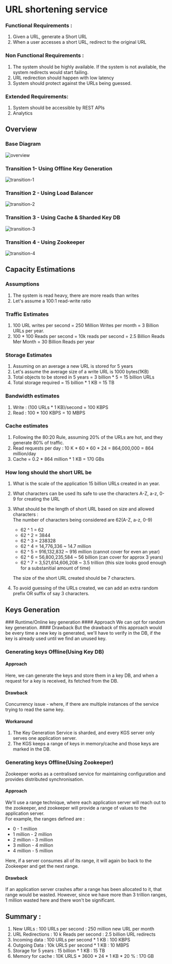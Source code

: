 # URL shortening service

### Functional Requirements : 
1. Given a URL, generate a Short URL
2. When a user accesses a short URL, redirect to the original URL

### Non Functional Requirements :
1. The system should be highly available. If the system is not available, the system redirects would start failing.
2. URL redirection should happen with low latency
3. System should protect against the URLs being guessed.

### Extended Requirements:
1. System should be accessible by REST APIs 
2. Analytics

## Overview</H2>
### Base Diagram
![overview](../images/url-shortening/base-architecture.png)

### Transition 1- Using Offline Key Generation
![transition-1](/images/url-shortening/offline-key-generation.png)

### Transition 2 - Using Load Balancer
![transition-2](/images/url-shortening/load-balancer.png)

### Transition 3 - Using Cache & Sharded Key DB
![transition-3](/images/url-shortening/cache-sharded-db.png)

### Transition 4 - Using Zookeeper
![transition-4](/images/url-shortening/zookeeper.png)

## Capacity Estimations

### Assumptions
1. The system is read heavy, there are more reads than writes
2. Let's assume a 100:1 read-write ratio

### Traffic Estimates 
1. 100 URL writes per second = 250 Million Writes per month = 3 Billion URLs per year.
2. 100 * 100 Reads per second = 10k reads per second = 2.5 Billion Reads Mer Month = 30 Billion Reads per year

### Storage Estimates 
1. Assuming on an average a new URL is stored for 5 years
2. Let's assume the average size of a write URL is 1000 bytes(1KB)
3. Total objects to be stored in 5 years = 3 billion * 5 = 15 billion URLs
4. Total storage required = 15 billion * 1 KB = 15 TB

### Bandwidth estimates 
1. Write : (100 URLs * 1 KB)/second = 100 KBPS
2. Read : 100 * 100 KBPS = 10 MBPS

### Cache estimates 
1. Following the 80:20 Rule, assuming 20% of the URLs are hot, and they generate 80% of traffic.
2. Read requests per day : 10 K * 60 * 60 * 24 = 864,000,000 = 864 million/day
3. Cache = 0.2 * 864 million * 1 KB = 170 GBs

### How long should the short URL be 
1. What is the scale of the application
    15 billion URLs created in an year.
2. What characters can be used
    Its safe to use the characters A-Z, a-z, 0-9 for creating the URL
3. What should be the length of short URL based on size and allowed characters :
   <br>The number of characters being considered are 62(A-Z, a-z, 0-9)
   * 62 ^ 1 = 62
   * 62 ^ 2 = 3844
   * 62 ^ 3 = 238328
   * 62 ^ 4 = 14,776,336        ~ 14.7 million
   * 62 ^ 5 = 916,132,832       ~ 916 million (cannot cover for even an year)
   * 62 ^ 6 = 56,800,235,584    ~ 56 billion  (can cover for approx 3 years)
   * 62 ^ 7 = 3,521,614,606,208 ~ 3.5 trillion (this size looks good enough for a substanitial amount of time)
    
   The size of the short URL created should be 7 characters.
4. To avoid guessing of the URLs created, we can add an extra random prefix OR suffix of say 3 characters.

<H2>Keys Generation </H2>
### Runtime/Online key generation 
#### Approach 
We can opt for random key generation.
#### Drawback 
But the drawback of this approach would be every time a new key is generated, we'll have to verify in the DB, if the key is already used until we find an unused key.

### Generating keys Offline(Using Key DB) 
#### Approach 
Here, we can generate the keys and store them in a key DB, and when a request for a key is received, its fetched from the DB.
#### Drawback 
Concurrency issue - where, if there are multiple instances of the service trying to read the same key.
#### Workaround 
   1. The Key Generation Service is sharded, and every KGS server only serves one application server.
   2. The KGS keeps a range of keys in memory/cache and those keys are marked in the DB. 

### Generating keys Offline(Using Zookeeper) 
Zookeeper works as a centralised service for maintaining configuration and provides distributed synchronisation.
#### Approach 
We'll use a range technique, where each application server will reach out to the zookeeper, and zookeeper will provide a range of values to the application server.
<br>For example, the ranges defined are :
* 0             -         1 million
* 1 million     -         2 million
* 2 million     -         3 million
* 3 million     -         4 million
* 4 million     -         5 million

Here, if a server consumes all of its range, it will again bo back to the Zookeeper and get the next range.
#### Drawback 
If an application server crashes after a range has been allocated to it, that range would be wasted. However, since we have more than 3 trillion ranges, 1 million wasted here and there won't be significant.


## Summary : 
1. New URLs : 100 URLs per second : 250 million new URL per month
2. URL Redirections : 10 k Reads per second : 2.5 billion URL redirects
3. Incoming data : 100 URLs per second * 1 KB :  100 KBPS
4. Outgoing Data : 10k URLS per second * 1 KB : 10 MBPS
5. Storage for 5 years : 15 billion * 1 KB : 15 TB
6. Memory for cache : 10K URLS * 3600 * 24 * 1 KB * 20 % : 170 GB

